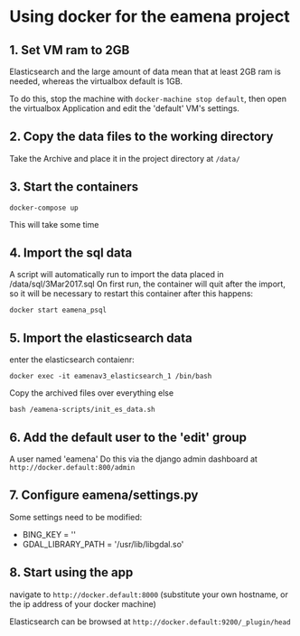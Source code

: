 # Using docker for the eamena project

## 1. Set VM ram to 2GB
Elasticsearch and the large amount of data mean that at least 2GB ram is needed, whereas the virtualbox default is 1GB.

To do this, stop the machine with ```docker-machine stop default```, then open the virtualbox Application and edit the 'default' VM's settings.

## 2. Copy the data files to the working directory
Take the Archive and place it in the project directory at ```/data/```

## 3. Start the containers
```
docker-compose up
```
This will take some time

## 4. Import the sql data
A script will automatically run to import the data placed in /data/sql/3Mar2017.sql
On first run, the container will quit after the import, so it will be necessary to restart this container after this happens:
```
docker start eamena_psql
```

## 5. Import the elasticsearch data
enter the elasticsearch contaienr:
```
docker exec -it eamenav3_elasticsearch_1 /bin/bash
```
Copy the archived files over everything else
```
bash /eamena-scripts/init_es_data.sh
```

## 6. Add the default user to the 'edit' group
A user named 'eamena'
Do this via the django admin dashboard at ```http://docker.default:800/admin```

## 7. Configure eamena/settings.py
Some settings need to be modified:
* BING_KEY = '<take from settings.py in the archive dump>'
* GDAL_LIBRARY_PATH = '/usr/lib/libgdal.so'

## 8. Start using the app
navigate to ```http://docker.default:8000``` (substitute your own hostname, or the ip address of your docker machine)

Elasticsearch can be browsed at ```http://docker.default:9200/_plugin/head```